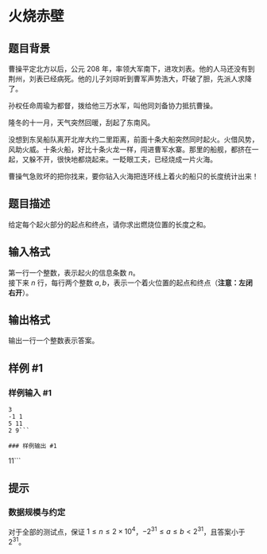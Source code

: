 # 火烧赤壁

## 题目背景

曹操平定北方以后，公元 208 年，率领大军南下，进攻刘表。他的人马还没有到荆州，刘表已经病死。他的儿子刘琮听到曹军声势浩大，吓破了胆，先派人求降了。

孙权任命周瑜为都督，拨给他三万水军，叫他同刘备协力抵抗曹操。

隆冬的十一月，天气突然回暖，刮起了东南风。

没想到东吴船队离开北岸大约二里距离，前面十条大船突然同时起火。火借风势，风助火威。十条火船，好比十条火龙一样，闯进曹军水寨。那里的船舰，都挤在一起，又躲不开，很快地都烧起来。一眨眼工夫，已经烧成一片火海。

曹操气急败坏的把你找来，要你钻入火海把连环线上着火的船只的长度统计出来！

## 题目描述

给定每个起火部分的起点和终点，请你求出燃烧位置的长度之和。

## 输入格式

第一行一个整数，表示起火的信息条数 $n$。  
接下来 $n$ 行，每行两个整数 $a, b$，表示一个着火位置的起点和终点（**注意：左闭右开**）。

## 输出格式

输出一行一个整数表示答案。

## 样例 #1

### 样例输入 #1
```
3
-1 1
5 11
2 9```

### 样例输出 #1

```
11```

## 提示

### 数据规模与约定

对于全部的测试点，保证 $1 \leq n \leq 2 \times 10^4$，$-2^{31} \leq a \leq  b \lt 2^{31}$，且答案小于 $2^{31}$。



